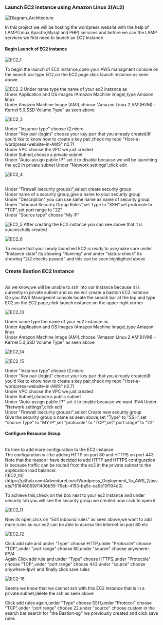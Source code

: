 ### Launch EC2 instance using Amazon Linux 2(AL2)

![DIagram_Architecture](https://github.com/AdventureLouis/Wordpress_Deployment_To_AWS_2/assets/161846069/f27b9186-75fd-4ce5-85ab-68372a9c5959)

In this project we will be hosting the wordpress website with the help of LAMP(Linux,Apache,Mysql and PHP) services and before we can the LAMP services we first need to launch an EC2 instance
<br>
#### Begin  Launch of EC2 instance 

![EC2_1](https://github.com/AdventureLouis/Wordpress_Deployment_To_AWS_2/assets/161846069/4a366e10-2176-4ce9-9aa3-7580ba4caf65)

To begin the launch of EC2 instance,open your AWS managment console on the search bar type EC2,on the EC2 page click launch instance as seen above
<br>

![EC2_2](https://github.com/AdventureLouis/Wordpress_Deployment_To_AWS_2/assets/161846069/6c33aaeb-1c1b-4ff3-b472-f5d9add94ba8)
Under name type the name of your ec2 instance as 
<br>
Under Application and OS Images (Amazon Machine Image),type Amazon linux
<br>
Under Amazon Machine Image (AMI),choose "Amazon Linux 2 AMI(HVM) - Kernel 5.0,SSD Volume Type" as seen above
<br>

![EC2_3](https://github.com/AdventureLouis/Wordpress_Deployment_To_AWS_2/assets/161846069/a4dba929-fa95-4833-aedc-bf98c20d901d)


Under "Instance type" choose t2.micro
<br>
Under "Key pair (login)" choose your key pair that you already created(If you'd like to know how to create a key pair,check my repo "Host-a-wordpress-website-in-AWS" n0.7)
<br>
Under VPC choose the VPC we just created
<br>
Under Subnet,choose a private subnet
<br>
Under "Auto-assign public IP" set it to disable because we will be launching the ec2 in private subnet
Under "Network settings",click edit 
<br>

![EC2_4](https://github.com/AdventureLouis/Wordpress_Deployment_To_AWS_2/assets/161846069/6856bd1c-2184-45e7-b1c4-8efc6335b6f6)


<br>
Under "Firewall (security groups)",select create security group 
<br>
Under name of a security group,give a name to your security group
<br>
Under "Description" you can use same name as name of security group
<br>
Under "Inbound Security Group Rules",set Type to "SSH",set protocole to "TCP",set port range to "22"
<br>
Under "Source type" choose "My IP"
<br>

![EC2_5](https://github.com/AdventureLouis/Wordpress_Deployment_To_AWS_2/assets/161846069/027e60cd-22f0-477a-8717-932dce7fd409)
After creating the EC2 instance you can see above that it is successfully created
<br>

![EC2_6](https://github.com/AdventureLouis/Wordpress_Deployment_To_AWS_2/assets/161846069/9e1563bf-ef0f-46f5-9c05-5ce11cb84f69)


To ensure that your newly launched EC2 is ready to use,make sure under "Instance state" its showing "Running" and under "status-check" its showing "2/2 checks passed" and this can be seen highlighted above





### Create Bastion EC2 Instance
<br>
As we know,we will be unable to ssh into our instance because it is currently in private subnet and so we will create a bastion EC2 instance
<br>
On you AWS Managemnt console locate the search bar at the top and type EC2,on the EC2 page,click launch instance on the upper right corner
<br>


![EC2_13](https://github.com/AdventureLouis/Wordpress_Deployment_To_AWS_2/assets/161846069/1703b7f6-2efb-40ce-bd69-bfe572bc5046)

Under name type the name of your ec2 instance as 
<br>
Under Application and OS Images (Amazon Machine Image),type Amazon linux
<br>
Under Amazon Machine Image (AMI),choose "Amazon Linux 2 AMI(HVM) - Kernel 5.0,SSD Volume Type" as seen above
<br>

![EC2_14](https://github.com/AdventureLouis/Wordpress_Deployment_To_AWS_2/assets/161846069/d519e497-d598-41f3-9c10-12dcdede1dca)

![EC2_15](https://github.com/AdventureLouis/Wordpress_Deployment_To_AWS_2/assets/161846069/de82de5b-39d4-4797-b8ac-ebe1a1f34dd1)



Under "Instance type" choose t2.micro
<br>
Under "Key pair (login)" choose your key pair that you already created(If you'd like to know how to create a key pair,check my repo "Host-a-wordpress-website-in-AWS" n0.7)
<br>
Under VPC choose the VPC we just created
<br>
Under Subnet,choose a public subnet
<br>
Under "Auto-assign public IP" set it to enable because we want IPV4
Under "Network settings",click edit 
<br>
Under "Firewall (security groups)",select Create new security group
<br>
Give the security group a name as seen above,set "Type" to "SSH",set "source Type" to "MY IP",set "protocole" to "TCP",set" port range" to "22"

#### Configure Resource Group
<br>
Its time to add more configuration to  the EC2 instance
<br>
The configuration will be adding HTTP on port 80 and HTTPS on port 443
<br>
Note that the reason I have decided to add HTTP and HTTPS configuration is because traffic can be routed from the ec2 in the private subnet to the application load balancer.
<br>
![EC2_10](https://github.com/AdventureLouis/Wordpress_Deployment_To_AWS_2/assets/161846069/f1406b59-79eb-4153-ba5c-ca9e10f104d0)

To achieve this,check on the box next to your ec2 instance and under security tab you will see the security group we created now click to open it
<br>

![EC2_11](https://github.com/AdventureLouis/Wordpress_Deployment_To_AWS_2/assets/161846069/e54db8b3-eaad-45ae-a5d4-2abb638285a0)

Now its open,click on "Edit inbound rules" as seen above,we want to add more rules so our ec2  can be able to access the internet on port 80 etc 
<br>

![EC2_12](https://github.com/AdventureLouis/Wordpress_Deployment_To_AWS_2/assets/161846069/6ff0216b-ef68-4162-826d-8554483edde1)


Click add rule and under "Type" choose HTTP,under "Protocole" choose "TCP",under "port range" choose 80,under "source" choose anywhere-IPV4
<br>
Again Click add rule and under "Type" choose HTTPS,under "Protocole" choose "TCP",under "port range" choose 443,under "source" choose anywhere-Ipv4 and finally click save rules
<br>

![EC2-16](https://github.com/AdventureLouis/Wordpress_Deployment_To_AWS_2/assets/161846069/537fef66-e3c2-46f5-bef6-6b9d311697ce)

Seems we know that we cannot ssh with this EC2 instance that is in a private subnet,delete the ssh  as seen above
<br>

Click add rules again,under "Type" choose SSH,under "Protocol" choose "TCP",under "port range" choose 22,under "source" choose custom
in the search bar search for "the Bastion-sg" we previously created and click save rules

